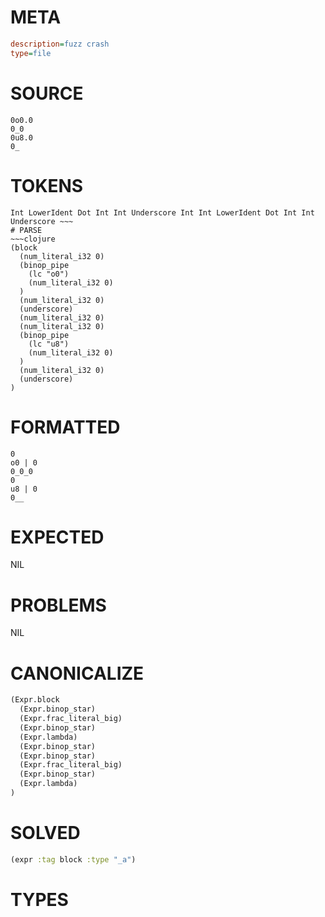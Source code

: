 # META
~~~ini
description=fuzz crash
type=file
~~~
# SOURCE
~~~roc
0o0.0
0_0
0u8.0
0_
~~~
# TOKENS
~~~text
Int LowerIdent Dot Int Int Underscore Int Int LowerIdent Dot Int Int Underscore ~~~
# PARSE
~~~clojure
(block
  (num_literal_i32 0)
  (binop_pipe
    (lc "o0")
    (num_literal_i32 0)
  )
  (num_literal_i32 0)
  (underscore)
  (num_literal_i32 0)
  (num_literal_i32 0)
  (binop_pipe
    (lc "u8")
    (num_literal_i32 0)
  )
  (num_literal_i32 0)
  (underscore)
)
~~~
# FORMATTED
~~~roc
0
o0 | 0
0_0_0
0
u8 | 0
0__
~~~
# EXPECTED
NIL
# PROBLEMS
NIL
# CANONICALIZE
~~~clojure
(Expr.block
  (Expr.binop_star)
  (Expr.frac_literal_big)
  (Expr.binop_star)
  (Expr.lambda)
  (Expr.binop_star)
  (Expr.binop_star)
  (Expr.frac_literal_big)
  (Expr.binop_star)
  (Expr.lambda)
)
~~~
# SOLVED
~~~clojure
(expr :tag block :type "_a")
~~~
# TYPES
~~~roc
~~~
